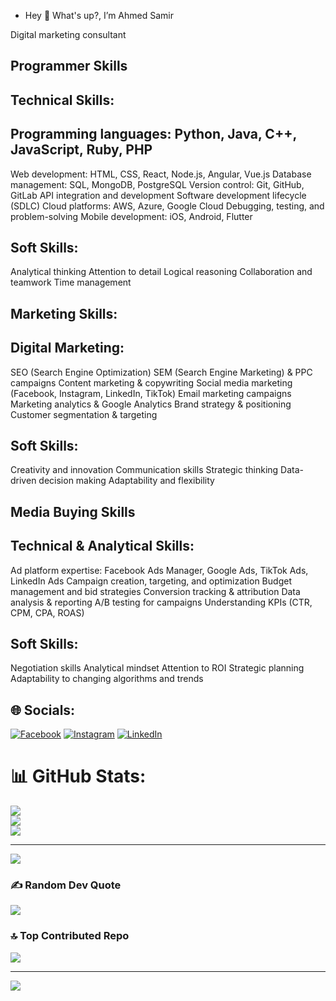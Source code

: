 - Hey 👋 What's up?, I’m Ahmed Samir  
<p>Digital marketing consultant</p>

## Programmer Skills
## Technical Skills:
## Programming languages: Python, Java, C++, JavaScript, Ruby, PHP
Web development: HTML, CSS, React, Node.js, Angular, Vue.js
Database management: SQL, MongoDB, PostgreSQL
Version control: Git, GitHub, GitLab
API integration and development
Software development lifecycle (SDLC)
Cloud platforms: AWS, Azure, Google Cloud
Debugging, testing, and problem-solving
Mobile development: iOS, Android, Flutter
## Soft Skills:
Analytical thinking
Attention to detail
Logical reasoning
Collaboration and teamwork
Time management

## Marketing Skills:
## Digital Marketing:
SEO (Search Engine Optimization)
SEM (Search Engine Marketing) & PPC campaigns
Content marketing & copywriting
Social media marketing (Facebook, Instagram, LinkedIn, TikTok)
Email marketing campaigns
Marketing analytics & Google Analytics
Brand strategy & positioning
Customer segmentation & targeting
## Soft Skills:
Creativity and innovation
Communication skills
Strategic thinking
Data-driven decision making
Adaptability and flexibility

## Media Buying Skills
## Technical & Analytical Skills:
Ad platform expertise: Facebook Ads Manager, Google Ads, TikTok Ads, LinkedIn Ads
Campaign creation, targeting, and optimization
Budget management and bid strategies
Conversion tracking & attribution
Data analysis & reporting
A/B testing for campaigns
Understanding KPIs (CTR, CPM, CPA, ROAS)
## Soft Skills:
Negotiation skills
Analytical mindset
Attention to ROI
Strategic planning
Adaptability to changing algorithms and trends

## 🌐 Socials:
[![Facebook](https://img.shields.io/badge/Facebook-%231877F2.svg?logo=Facebook&logoColor=white)](https://facebook.com/ahmed.sameir.mo1) [![Instagram](https://img.shields.io/badge/Instagram-%23E4405F.svg?logo=Instagram&logoColor=white)](https://instagram.com/ahmedsamir.mo/) [![LinkedIn](https://img.shields.io/badge/LinkedIn-%230077B5.svg?logo=linkedin&logoColor=white)](https://linkedin.com/in/ahmedsamirmo/) 
###
# 📊 GitHub Stats:
![](https://github-readme-stats.vercel.app/api?username=ahmedsameir&theme=dark&hide_border=false&include_all_commits=true&count_private=true)<br/>
![](https://nirzak-streak-stats.vercel.app/?user=ahmedsameir&theme=dark&hide_border=false)<br/>
![](https://github-readme-stats.vercel.app/api/top-langs/?username=ahmedsameir&theme=dark&hide_border=false&include_all_commits=true&count_private=true&layout=compact)

---
[![](https://visitcount.itsvg.in/api?id=ahmedsameir&icon=0&color=0)](https://visitcount.itsvg.in)

### ✍️ Random Dev Quote
![](https://quotes-github-readme.vercel.app/api?type=horizontal&theme=radical)

### 🔝 Top Contributed Repo
![](https://github-contributor-stats.vercel.app/api?username=ahmedsameir&limit=5&theme=dark&combine_all_yearly_contributions=true)

---
[![](https://visitcount.itsvg.in/api?id=ahmedsameir&icon=0&color=0)](https://visitcount.itsvg.in)

<!-- Proudly created with GPRM ( https://gprm.itsvg.in ) -->
  
<!---
ahmedsameir/ahmedsameir is a ✨ special ✨ repository because its `README.md` (this file) appears on your GitHub profile.
You can click the Preview link to take a look at your changes.
--->
